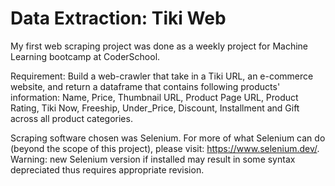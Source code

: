 # Data Extraction: Tiki Web 
My first web scraping project was done as a weekly project for Machine Learning bootcamp at CoderSchool.

Requirement: Build a web-crawler that take in a Tiki URL, an e-commerce website, and return a dataframe that contains following products' information: Name, Price, Thumbnail URL, Product Page URL, Product Rating, Tiki Now, Freeship, Under_Price, Discount, Installment and Gift across all product categories.

Scraping software chosen was Selenium. For more of what Selenium can do (beyond the scope of this project), please visit: https://www.selenium.dev/. Warning: new Selenium version if installed may result in some syntax depreciated thus requires appropriate revision. 

